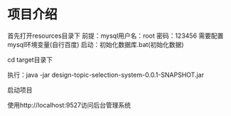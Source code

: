 # 项目介绍

首先打开resources目录下
前提：mysql用户名：root 密码：123456 需要配置mysql环境变量(自行百度)
启动：初始化数据库.bat(初始化数据)

cd target目录下

执行：java -jar design-topic-selection-system-0.0.1-SNAPSHOT.jar

启动项目

使用http://localhost:9527访问后台管理系统


